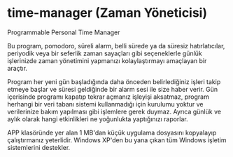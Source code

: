 # time-manager (Zaman Yöneticisi)
Programmable Personal Time Manager

Bu program, pomodoro, süreli alarm, belli sürede ya da süresiz hatırlatıcılar, periyodik veya bir seferlik zaman sayaçları gibi seçeneklerle günlük işlerinizde zaman yönetimini yapmanızı kolaylaştırmayı amaçlayan bir araçtır.

Program her yeni gün başladığında daha önceden belirlediğiniz işleri takip etmeye başlar ve süresi geldiğinde bir alarm sesi ile size haber verir. Gün içerisinde programı kapatıp tekrar açmanız işleyişi aksatmaz, program herhangi bir veri tabanı sistemi kullanmadığı için kurulumu yoktur ve verilerinize bakım yapılması gibi işlemlere gerek duymaz. Ayrıca günlük ve aylık olarak hangi etkinlikleri ne yoğunlukta yaptığınızı raporlar.

APP klasöründe yer alan 1 MB'dan küçük uygulama dosyasını kopyalayıp çalıştırmanız yeterlidir. Windows XP'den bu yana çıkan tüm Windows işletim sistemlerini destekler. 
